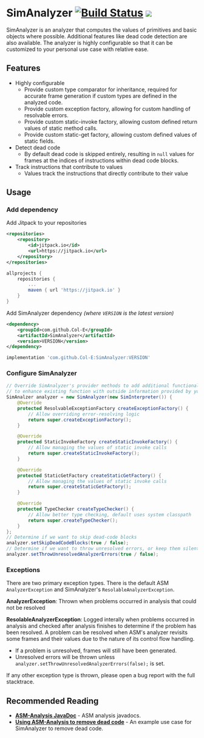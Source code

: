 # SimAnalyzer [![Build Status](https://cloud.drone.io/api/badges/Col-E/SimAnalyzer/status.svg)](https://cloud.drone.io/Col-E/SimAnalyzer) [![](https://jitpack.io/v/Col-E/SimAnalyzer.svg)](https://jitpack.io/#Col-E/SimAnalyzer)

SimAnalyzer is an analyzer that computes the values of primitives and basic objects where possible.
Additional features like dead code detection are also available. 
The analyzer is highly configurable so that it can be customized to your personal use case with relative ease.

## Features

* Highly configurable
    * Provide custom type comparator for inheritance, required for accurate frame generation if custom types are defined in the analyzed code.
    * Provide custom exception factory, allowing for custom handling of resolvable errors.
    * Provide custom static-invoke factory, allowing custom defined return values of static method calls.
    * Provide custom static-get factory, allowing custom defined values of static fields.
* Detect dead code
    * By default dead code is skipped entirely, resulting in `null` values for frames at the indices of instructions within dead code blocks.
* Track instructions that contribute to values
    * Values track the instructions that directly contribute to their value

## Usage

### Add dependency

Add Jitpack to your repositories
```xml
<repositories>
    <repository>
        <id>jitpack.io</id>
        <url>https://jitpack.io</url>
    </repository>
</repositories>
```
```groovy
allprojects {
    repositories {
        ...
        maven { url 'https://jitpack.io' }
    }
}
```
Add SimAnalyzer dependency _(where `VERSION` is the latest version)_
```xml
<dependency>
    <groupId>com.github.Col-E</groupId>
    <artifactId>SimAnalyzer</artifactId>
    <version>VERSION</version>
</dependency>
```
```groovy
implementation 'com.github.Col-E:SimAnalyzer:VERSION'
```

### Configure SimAnalyzer

```java
// Override SimAnalyzer's provider methods to add additional functionality or
// to enhance existing function with outside information provided by you
SimAnalzer analyzer = new SimAnalyzer(new SimInterpreter()) {
    @Override
    protected ResolvableExceptionFactory createExceptionFactory() {
        // Allow overriding error-resolving logic
        return super.createExceptionFactory();
    }

    @Override
    protected StaticInvokeFactory createStaticInvokeFactory() {
        // Allow managing the values of static invoke calls
        return super.createStaticInvokeFactory();
    }

    @Override
    protected StaticGetFactory createStaticGetFactory() {
        // Allow managing the values of static invoke calls
        return super.createStaticGetFactory();
    }

    @Override
    protected TypeChecker createTypeChecker() {
        // Allow better type checking, default uses system classpath
        return super.createTypeChecker();
    }
};
// Determine if we want to skip dead-code blocks
analyzer.setSkipDeadCodeBlocks(true / false);
// Determine if we want to throw unresolved errors, or keep them silent
analyzer.setThrowUnresolvedAnalyzerErrors(true / false);
```

### Exceptions

There are two primary exception types. There is the default ASM `AnalyzerException` and SimAnalyzer's `ResolableAnalyzerException`.

**AnalyzerException**: Thrown when problems occurred in analysis that could not be resolved

**ResolableAnalyzerException**: Logged interally when problems occurred in analysis and checked after analysis finishes to determine if the problem has been resolved. 
A problem can be resolved when ASM's analyzer revisits some frames and their values due to the nature of its control flow handling. 
 
 * If a problem is unresolved, frames will still have been generated.
 * Unresolved errors will be thrown unless `analyzer.setThrowUnresolvedAnalyzerErrors(false);` is set.
 
If any other exception type is thrown, please open a bug report with the full stacktrace.

## Recommended Reading

* **[ASM-Analysis JavaDoc](https://www.javadoc.io/doc/org.ow2.asm/asm-analysis/latest/index.html)** - ASM analysis javadocs.
* **[Using ASM-Analysis to remove dead code](https://coley.software/using-asm-analysis-to-remove-dead-code/)** - An example use case for SimAnalyzer to remove dead code.